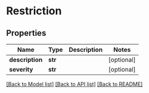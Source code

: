 # Restriction

## Properties
Name | Type | Description | Notes
------------ | ------------- | ------------- | -------------
**description** | **str** |  | [optional] 
**severity** | **str** |  | [optional] 

[[Back to Model list]](../README.md#documentation-for-models) [[Back to API list]](../README.md#documentation-for-api-endpoints) [[Back to README]](../README.md)


